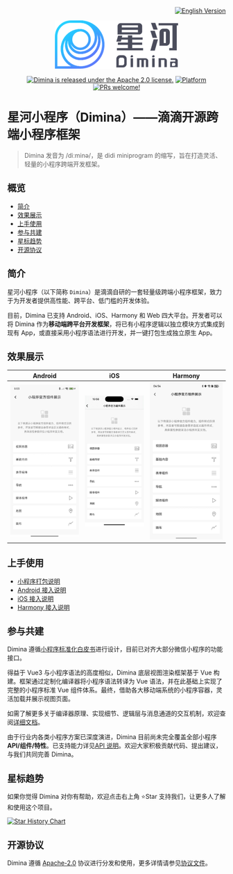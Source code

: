 <p align="right">
  <a href="./README_EN.md">
    <img src="https://img.shields.io/badge/README-English%20⤴-4B8CFF.svg" alt="English Version" />
  </a>
</p>

<div align="center">

![Dimina](./static/logo.png)

[![Dimina is released under the Apache 2.0 license.](https://img.shields.io/badge/License-Apache%202.0-26A69A)](https://github.com/didi/dimina/blob/HEAD/LICENSE)
[![Platform](https://img.shields.io/badge/Platform-%20Android%20%7C%20iOS%20%7C%20Harmony%20%7C%20Web-4CAF50)](#效果展示)
[![PRs welcome!](https://img.shields.io/badge/PRs-Welcome-FF6F61)](https://github.com/didi/dimina/blob/HEAD/CONTRIBUTING.md)

</div>

# 星河小程序（Dimina）——滴滴开源跨端小程序框架

> Dimina 发音为 /diːminə/，是 didi miniprogram 的缩写，旨在打造灵活、轻量的小程序跨端开发框架。

## 概览

- [简介](#简介)
- [效果展示](#效果展示)
- [上手使用](#上手使用)
- [参与共建](#参与共建)
- [星标趋势](#星标趋势)
- [开源协议](#开源协议)

## 简介

星河小程序（以下简称 `Dimina`）是滴滴自研的一套轻量级跨端小程序框架，致力于为开发者提供高性能、跨平台、低门槛的开发体验。

目前，Dimina 已支持 Android、iOS、Harmony 和 Web 四大平台。开发者可以将 Dimina 作为**移动端跨平台开发框架**，将已有小程序逻辑以独立模块方式集成到现有 App，或直接采用小程序语法进行开发，并一键打包生成独立原生 App。

## 效果展示

| Android | iOS | Harmony |
| ---- | ---- | ---- |
| ![Android](./static/android.jpg) | ![iOS](./static/ios.jpg) | ![Harmony](./static/harmony.jpg) |

## 上手使用

- [小程序打包说明](./fe/packages/compiler/README.md)
- [Android 接入说明](./android/README.md)
- [iOS 接入说明](./iOS/README.md)
- [Harmony 接入说明](./harmony/dimina/README.md)

## 参与共建

Dimina 遵循[小程序标准化白皮书](https://www.w3.org/TR/mini-app-white-paper/)进行设计，目前已对齐大部分微信小程序的功能接口。

得益于 Vue3 与小程序语法的高度相似，Dimina 底层视图渲染框架基于 Vue 构建。框架通过定制化编译器将小程序语法转译为 Vue 语法，并在此基础上实现了完整的小程序标准 Vue 组件体系。最终，借助各大移动端系统的小程序容器，灵活加载并展示视图页面。

如需了解更多关于编译器原理、实现细节、逻辑层与消息通道的交互机制，欢迎查阅[详细文档](./docs/README.md)。

由于行业内各类小程序方案已深度演进，Dimina 目前尚未完全覆盖全部小程序 **API/组件/特性**。已支持能力详见[API 说明](./docs/API-Reference.md)。欢迎大家积极贡献代码、提出建议，与我们共同完善 Dimina。

## 星标趋势

如果你觉得 Dimina 对你有帮助，欢迎点击右上角 ⭐Star 支持我们，让更多人了解和使用这个项目。

[![Star History Chart](https://api.star-history.com/svg?repos=didi/dimina&type=Date)](https://star-history.com/#didi/dimina&Date)

## 开源协议

Dimina 遵循 [Apache-2.0](https://opensource.org/license/apache-2-0) 协议进行分发和使用，更多详情请参见[协议文件](LICENSE)。
